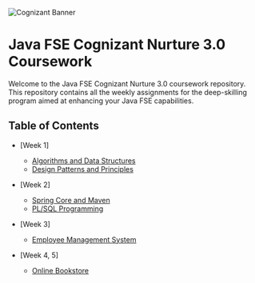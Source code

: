 ![Cognizant Banner](https://image-service-cdn.seek.com.au/1b1ca96afe7e79a292367d0fe55d90b283f4074d/a868bcb8fbb284f4e8301904535744d488ea93c1)
# Java FSE Cognizant Nurture 3.0 Coursework

Welcome to the Java FSE Cognizant Nurture 3.0 coursework repository. This repository contains all the weekly assignments for the deep-skilling program aimed at enhancing your Java FSE capabilities.

## Table of Contents
- [Week 1]
  - [Algorithms and Data Structures](Week1/Data-Structures-and-Algorithms)
  - [Design Patterns and Principles](Week1/Design-Patterns-and-Principles)
  
- [Week 2]
  - [Spring Core and Maven](Week2/Module3SpringCoreAndMaven)
  - [PL/SQL Programming](Week2/Module4PLSQLProgramming)

- [Week 3]
  - [Employee Management System](Week3/EmployeeManagementSystem)

- [Week 4, 5]
  - [Online Bookstore](Week4and5/bookstoreapi)
